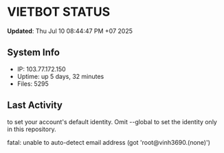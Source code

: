 # VIETBOT STATUS
**Updated**: Thu Jul 10 08:44:47 PM +07 2025

## System Info
- IP: 103.77.172.150
- Uptime: up 5 days, 32 minutes
- Files: 5295

## Last Activity

to set your account's default identity.
Omit --global to set the identity only in this repository.

fatal: unable to auto-detect email address (got 'root@vinh3690.(none)')
